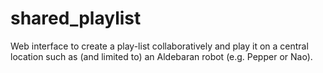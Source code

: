 # shared_playlist
Web interface to create a play-list collaboratively and play it on a central location such as (and limited to) an Aldebaran robot (e.g. Pepper or Nao).
